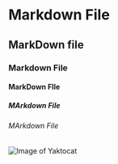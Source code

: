 # Markdown File

## MarkDown file

### Markdown File

#### MarkDown FIle

##### MArkdown File

###### MArkdown File

![Image of Yaktocat](https://octodex.github.com/images/yaktocat.png)
